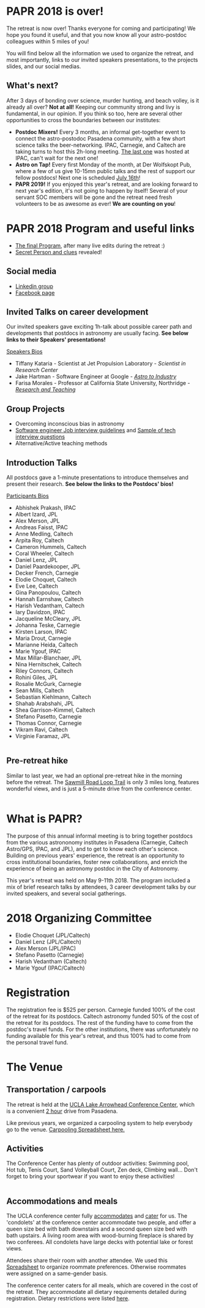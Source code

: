 # PAPR 2018 is over!

The retreat is now over! Thanks everyone for coming and participating! We hope you found it useful, and that you now know all your astro-postdoc colleagues within 5 miles of you!

You will find below all the information we used to organize the retreat, and most importantly, links to our invited speakers presentations, to the projects slides, and our social medias.

## What's next? 
After 3 days of bonding over science, murder hunting, and beach volley, is it already all over? **Not at all!** Keeping our community strong and livy is fundamental, in our opinion. If you think so too, here are several other opportunities to cross the boundaries between our institutes:
- **Postdoc Mixers!** Every 3 months, an informal get-together event to connect the astro-postodoc Pasadena community, with a few short science talks the beer-networking. IPAC, Carnegie, and Caltech are taking turns to host this 2h-long meeting.  <a href="Postdoc_Mixer_flyer_June2018.pdf">The last one</a> was hosted at IPAC, can't wait for the next one!
- **Astro on Tap!** Every first Monday of the month, at Der Wolfskopt Pub, where a few of us give 10-15mn public talks and the rest of support our fellow postdocs! Next one is scheduled [July 16th](http://www.astro.caltech.edu/outreach/)! 
- **PAPR 2019!** If you enjoyed this year's retreat, and are looking forward to next year's edition, it's not going to happen by itself! Several of your servant SOC members will be gone and the retreat need fresh volunteers to be as awesome as ever! **We are counting on you**! 


# PAPR 2018 Program and useful links

- <a href="PAPR2018_schedule_Final.pdf">The final Program</a>, after many live edits during the retreat :)
- [Secret Person and clues](https://docs.google.com/spreadsheets/d/1vlquyzlOidhSNP04XttPV6KuDWjflx6v9FtRKHp2bGY/edit?usp=drive_web&ouid=106650781263756717976) revealed!


## Social media

- [Linkedin group](https://www.linkedin.com/groups/13599742/profile)
- [Facebook page](https://www.facebook.com/events/1680920865305936/)


## Invited Talks on career development

Our invited speakers gave exciting 1h-talk about possible career path and developments that postdocs in astronomy are usually facing. **See below links to their Speakers' presentations!**

<a href="PAPR2018_speaker_bios.pdf">Speakers Bios</a>

- Tiffany Kataria - Scientist at Jet Propulsion Laboratory - *Scientist in Research Center*
- Jake Hartman - Software Engineer at Google - <a href="PAPR2018_Hartman_ Astro-to-Industry.pdf">*Astro to Industry*</a>
- Farisa Morales - Professor at California State University, Northridge - <a href="PAPR2018_Morales_ResearchNTeaching.pptx"> *Research and Teaching* </a>

## Group Projects

- Overcoming inconscious bias in astronomy
- <a href="PARC2018_Software-eng-interview-guidelines.pdf">Software engineer Job interview guidelines</a> and <a href="PAPR2018_ Sample tech interview questions.pdf">Sample of tech interview questions</a>
- Alternative/Active teaching methods


## Introduction Talks 

All postdocs gave a 1-minute presentations to introduce themselves and present their research. **See below the links to the Postdocs' bios!**

<a href="PAPR_Bios.pdf">Participants Bios</a>

- Abhishek Prakash, IPAC
- Albert Izard, JPL
- Alex Merson, JPL
- Andreas Faisst, IPAC
- Anne Medling, Caltech
- Arpita Roy, Caltech
- Cameron Hummels, Caltech
- Coral Wheeler, Caltech
- Daniel Lenz, JPL
- Daniel Paardekooper, JPL
- Decker French, Carnegie
- Elodie Choquet, Caltech
- Eve Lee, Caltech
- Gina Panopoulou, Caltech
- Hannah Earnshaw, Caltech
- Harish Vedantham, Caltech
- Iary Davidzon, IPAC
- Jacqueline McCleary, JPL
- Johanna Teske, Carnegie
- Kirsten Larson, IPAC
- Maria Drout, Carnegie
- Marianne Heida, Caltech
- Marie Ygouf, IPAC
- Max Millar-Blanchaer, JPL
- Nina Hernitschek, Caltech
- Riley Connors, Caltech
- Rohini Giles, JPL
- Rosalie McGurk, Carnegie
- Sean Mills, Caltech
- Sebastian Kiehlmann, Caltech
- Shahab Arabshahi, JPL
- Shea Garrison-Kimmel, Caltech
- Stefano Pasetto, Carnegie
- Thomas Connor, Carnegie
- Vikram Ravi, Caltech
- Virginie Faramaz, JPL

<img src="Group_Picture_1.JPG" class="img-responsive" alt="">

## Pre-retreat hike

Similar to last year, we had an optional pre-retreat hike in the morning before the retreat. The [Sawmill Road Loop Trail](https://www.alltrails.com/explore/trail/us/california/sawmill-road-loop-trail) is only 3 miles long, features wonderful views, and is just a 5-minute drive from the conference center. 

<img src="IMG_20170510_112850.jpg" class="img-responsive" alt="">



# What is PAPR?

The purpose of this annual informal meeting is to bring together postdocs from the various astrononomy institutes in Pasadena (Carnegie, Caltech Astro/GPS, IPAC, and JPL), and to get to know each other's science. Building on previous years' experience, the retreat is an opportunity to cross institutional boundaries, foster new collaborations, and enrich the experience of being an astronomy postdoc in the City of Astronomy.

This year's retreat was held on May 9-11th 2018. The program included a mix of brief research talks by attendees, 3 career development talks by our invited speakers, and several social gatherings. 


# 2018 Organizing Committee

- Elodie Choquet (JPL/Caltech)
- Daniel Lenz (JPL/Caltech)
- Alex Merson (JPL/IPAC)
- Stefano Pasetto (Carnegie)
- Harish Vedantham (Caltech)
- Marie Ygouf (IPAC/Caltech)


# Registration

The registration fee is $525 per person.
Carnegie funded 100% of the cost of the retreat for its postdocs. 
Caltech astronomy funded 50% of the cost of the retreat for its postdocs. The rest of the funding have to come from the postdoc's travel funds.
For the other institutions, there was unfortunately no funding available for this year's retreat, and thus 100% had to come from the personal travel fund.



# The Venue

## Transportation / carpools

The retreat is held at the  [UCLA Lake Arrowhead Conference Center](http://lakearrowheadconferencecenter.ucla.edu/about/directions/), which is a convenient [2 hour](https://www.google.com/maps/dir/Pasadena,+California/UCLA+Lake+Arrowhead+Conference+Center,+850+Willow+Creek+Rd,+Lake+Arrowhead,+CA+92352/@34.1971218,-117.9448351,10z/data=!3m1!4b1!4m18!4m17!1m5!1m1!1s0x80c2c2dc38330b51:0x52b41161ad18f4a!2m2!1d-118.1445155!2d34.1477849!1m5!1m1!1s0x80c357e80a92254b:0xdc8a5a45759372b0!2m2!1d-117.1866611!2d34.2655173!2m3!6e0!7e2!8j1525865100!3e0) drive from Pasadena. 

Like previous years, we organized a carpooling system to help everybody go to the venue.
[Carpooling Spreadsheet here.](https://docs.google.com/spreadsheets/d/1d5grzYo76jLK4t76VM5wbl9XyPsMx03dwn5YkGQGnqk/edit?usp=drive_web&ouid=106650781263756717976)

## Activities
The Conference Center has plenty of outdoor activities: 
Swimming pool, Hot tub, Tenis Court, Sand Volleyball Court, Zen deck, Climbing wall...
Don't forget to bring your sportwear if you want to enjoy these activities!

<img src="IMG_20170510_110101.jpg" class="img-responsive" alt="">


## Accommodations and meals

The UCLA conference center fully [accommodates](http://lakearrowheadconferencecenter.ucla.edu/accommodations/) and [cater](http://lakearrowheadconferencecenter.ucla.edu/dining/) for us. The 'condolets' at the conference center accommodate two people, and offer a queen size bed with bath downstairs and a second queen size bed with bath upstairs. A living room area with wood-burning fireplace is shared by two conferees. All condolets have large decks with potential lake or forest views.

Attendees share their room with another attendee. 
We used this [Spreadsheet](https://docs.google.com/spreadsheets/d/1d5grzYo76jLK4t76VM5wbl9XyPsMx03dwn5YkGQGnqk/edit?usp=drive_web&ouid=106650781263756717976) to organize roommate preferences.
Otherwise roommates were assigned on a same-gender basis.


The conference center caters for all meals, which are covered in the cost of the retreat. They accommodate all dietary requirements detailed during registration. Dietary restrictions were listed [here](https://docs.google.com/spreadsheets/d/1d5grzYo76jLK4t76VM5wbl9XyPsMx03dwn5YkGQGnqk/edit?usp=sharing).
